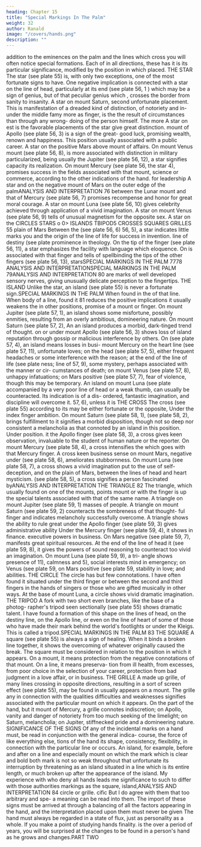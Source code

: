 ```yaml
---
heading: Chapter 15
title: "Special Markings In The Palm"
weight: 32
author: Ranald
image: "/covers/hands.png"
description: ""
---
```




addition to the eminences on the palm and the lines which cross
you will often notice special formations. Each of
in all directions,
these has
it is
its
particular significance, modified
by the position
in
which
placed.
THE STAR
The
star (see plate 55)
is,
with only two exceptions, one of the
most fortunate signs to have. One negative implication is connected
with a star on the line of head, particularly at its end (see plate 56,
1 )
which may be a sign of genius, but of that peculiar genius which
,
crosses the border from sanity to insanity.
A
star
on mount Saturn,
second unfortunate placement. This is
manifestation of a dreaded kind of distinction, of notoriety and in-
under the middle
famy more as
finger, is the
the result of circumstances than through
any wrong-
doing of the person himself.
The more
A star on
est
is
the
favorable placements of the star give great distinction.
mount of Apollo (see plate 56, 3) is a sign of the great-
good luck, promising wealth, renown and happiness. This position
usually associated with a public career. A star on the positive
Mars above
mount of
affairs. On mount
Venus mount
(see plate 56, 8), is more
associated
with
distinction in military
particularized, being usually
the
Jupiter (see plate 56, 12), a star signifies capacity
its realization. On mount Mercury (see plate 56,
the
star
4),
promises success in the fields associated with that mount,
science or commerce, according to the other indications of the hand.
for leadership
A
star
and
on the negative mount of Mars on the outer edge of the palmANALYSIS AND INTERPRETATION
76
between the Lunar mount and that of Mercury (see plate 56, 7)
promises recompense and honor for great moral courage. A star on
mount Luna (see plate 56, 10) gives celebrity achieved through
application of a vivid imagination. A star on mount Venus (see plate
56, 9) tells of unusual
magnetism
for the opposite sex.
A
star
on the
CIRCLES
STARS
o
0>
ISLANDS TBIPOD5
CROSSES SQUARES
GRILLES
55
plain of
Mars
Between the
(see plate 56, 6)
56, 5), a star indicates
little
marks you
and the
origin of the line of life
for success in invention.
line of destiny (see plate
prominence in theology.
On
the tip of the
finger (see plate 56, 11), a star emphasizes the facility with
language which
eloquence.
On
is
associated with that finger and tells of spellbinding
the tips of the other fingers (see plate 56, 13), starsSPECIAL MARKINGS IN THE PALM
7778
ANALYSIS AND INTERPRETATIONSPECIAL MARKINGS IN THE PALM
79ANALYSIS AND INTERPRETATION
80
are marks of well developed sensory nerves, giving unusually delicate
perception to the fingertips.
THE ISLAND
Unlike the
star,
an island
(see plate 55) is never
a fortunate
sign.SPECIAL MARKINGS IN THE PALM
When
found in the
of that line. When
body
of a line,
found
it
81
reduces the positive implications
it usually weakens the
in other positions,
promise of a mount or finger. On mount Jupiter (see plate 57, 1),
an island shows some misfortune, possibly enmities, resulting from an
overly ambitious, domineering nature. On mount Saturn (see plate
57, 2),
An
an island produces a morbid, dark-tinged trend of thought.
on or under mount Apollo (see plate 56, 3) shows loss of
island
reputation through gossip or malicious interference by others. On
(see plate 57, 4), an island means losses in busi-
mount Mercury
on the heart line (see plate 57, 11), unfortunate loves; on the
head (see plate 57, 5), either frequent headaches or some
interference with the reason; at the end of the line of life (see plate
ness;
line of
57, 9), some mystery, perhaps associated with the manner or cir-
cumstances of death; on mount Venus (see plate 57, 8), unhappy
infatuations; on Mars positive (see plate 57, 7), fear of violence,
though
this
may
be temporary.
An
island on
mount Luna
(see plate
accompanied by a very poor line of head or a weak
thumb, can usually be counteracted. Its indication is of a dis-
ordered, fantastic imagination, and discipline will overcome it.
57, 6), unless
it is
THE CROSS
The
cross (see plate 55)
according to
its
may
be either fortunate or the opposite,
Under the index finger
ambition. On mount Saturn
(see plate 58, 1),
(see plate 58, 2),
brings fulfillment to
it signifies a morbid disposition, though not so deep nor consistent
a melancholia as that connoted by an island in this position. Under
position.
it
the Apollo finger (see plate 58, 3), a cross gives keen observation,
invaluable to the student of human nature or the reporter. On mount
Mercury
(see plate 58, 4), a cross intensifies the
which goes with that
Mercury
finger.
A
cross
keen business sense
on mount Mars, negative under
(see plate 58, 6), ameliorates stubbornness.
On mount Luna
(see plate 58, 7), a cross shows a vivid imagination put to the use
of self-deception, and on the plain of Mars, between the lines of head
and heart
mysticism.
(see plate 58, 5), a cross signifies a person fascinated
byANALYSIS AND INTERPRETATION
THE TRIANGLE
82
The
triangle,
which
usually found on one of the mounts, points
mount or with the finger
is
up the special talents associated with that
of the same name.
A
triangle
on mount Jupiter (see plate 59,
1)
masses of people. A triangle on mount
Saturn (see plate 59, 2) counteracts the sombreness of that thought-
ful finger and indicates melancholy successfully overcome. A triangle
shows the
ability to rule great
under the Apollo finger (see plate 59, 3) gives administrative ability
Under the Mercury finger (see plate 59, 4), it shows
in finance.
executive powers in business. On Mars negative (see plate 59, 7),
manifests great spiritual resources. At the end of the line of head
it
(see plate 59, 8), it gives the powers of sound reasoning to counteract
too vivid an imagination. On mount Luna (see plate 59, 9), a tri-
angle shows presence of
11), calmness
and
5), social interests
mind
in
emergency; on Venus (see plate 59,
on Mars positive (see plate 59,
stability in love;
and
abilities.
THE CIRCLE
The
circle
has but few connotations. I have often found
it
situated
under the third finger or between the second and third fingers in the
hands of singers or those who are gifted musically in other ways. At
the base of
mount Luna, a
circle
shows vivid dramatic imagination.
THE TRIPOD
A
fork with two short even branches, like the base of a photog-
rapher's tripod seen sectionally (see plate 55) shows dramatic talent.
I have found a formation of this shape on the lines of head, on the
destiny line, on the Apollo line, or even on the line of heart of some
of those who have made their mark behind the world's footlights or
under the Kleigs. This
is
called a tripod.SPECIAL MARKINGS IN THE PALM
83
THE SQUARE
A square (see plate 55) is always a sign of healing. When it binds
a broken line together, it shows the overcoming of whatever originally
caused the break. The square must be considered in relation to the
position in which it appears. On a mount, it means protection from
the negative connotations of that mount. On a line, it means preserva-
tion from ill health, from excesses, from poor choice in the selection
of your career, protection
from bad judgment
in a love affair, or in
business.
THE GRILLE
A
made up
grille,
of
many
lines crossing in opposite directions,
resulting in a sort of screen effect (see plate 55),
may
be found in
usually appears on a mount. The grille
any
in connection with the qualities
difficulties
and
weaknesses
signifies
associated with the particular mount on which it appears. On the
part of the hand, but
it
mount of Mercury, a grille connotes indiscretion; on Apollo, vanity
and danger of notoriety from too much seeking of the limelight; on
Saturn, melancholia; on Jupiter, stiffnecked pride and a domineering
nature.
SIGNIFICANCE OF THE SIGNS
Of
any of the incidental marks on a hand must,
be read in conjunction with the general indica-
course, the force of
like everything else,
tions of the
hand
its
shape, consistency, flexibility,
in connection with the particular line or
occurs.
An
island, for example,
before and after
on a
line
and especially
mount on which the mark
which
is
clear
and bold both
mark is not so
weak throughout
that unfortunate
its
interruption by
threatening as an island situated in a line which is
its entire length, or much broken up after the appearance of the
island.
My experience with
who deny
all
hands leads
me
significance to such
to differ with those authorities
markings as the square,
island,ANALYSIS AND INTERPRETATION
84
circle or grille.
cific
But
I
do agree with them that too arbitrary and spe-
a meaning can be read into them. The import of these signs must
be arrived at through a balancing of
all
the factors appearing in the
hand, and the interpretation placed upon
them must never be given
The hand must always be regarded in a state of flux, just as
personality as a whole. If you make a point of studying hands
finality.
is
the
over a period of years, you will be surprised at the changes to be
found in a person's hand as he grows and changes.PART TWO


